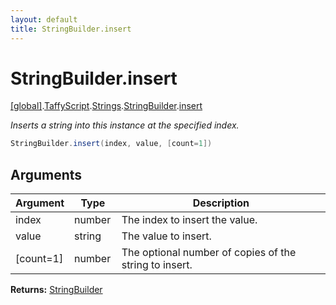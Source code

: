```yaml
---
layout: default
title: StringBuilder.insert
---
```


# StringBuilder.insert

[\[global\]]({{site.baseurl}}/docs/).[TaffyScript]({{site.baseurl}}/docs/TaffyScript/).[Strings]({{site.baseurl}}/docs/TaffyScript/Strings/).[StringBuilder]({{site.baseurl}}/docs/TaffyScript/Strings/StringBuilder/).[insert]({{site.baseurl}}/docs/TaffyScript/Strings/StringBuilder/insert/)

_Inserts a string into this instance at the specified index._

```cs
StringBuilder.insert(index, value, [count=1])
```

## Arguments

<table>
  <col width="15%">
  <col width="15%">
  <thead>
    <tr>
      <th>Argument</th>
      <th>Type</th>
      <th>Description</th>
    </tr>
  </thead>
  <tbody>
    <tr>
      <td>index</td>
      <td>number</td>
      <td>The index to insert the value.</td>
    </tr>
    <tr>
      <td>value</td>
      <td>string</td>
      <td>The value to insert.</td>
    </tr>
    <tr>
      <td>[count=1]</td>
      <td>number</td>
      <td>The optional number of copies of the string to insert.</td>
    </tr>
  </tbody>
</table>

**Returns:** [StringBuilder]({{site.baseurl}}/docs/TaffyScript/Strings/StringBuilder)
